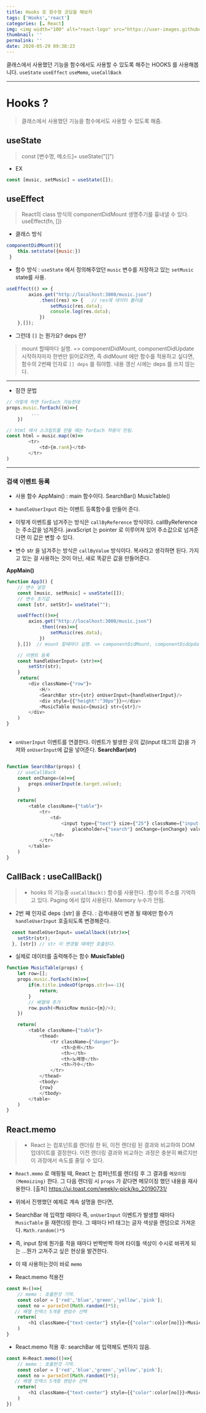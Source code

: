 ```yaml
---
title: Hooks 로 함수형 코딩을 해보자
tags: ['Hooks','react']
categories: [☁️ React]
img: <img width="100" alt="react-logo" src="https://user-images.githubusercontent.com/28856435/83209013-2c5fe280-a192-11ea-947e-18055da3d97e.png">
thumbnail: ''
permalink: ''
date: 2020-05-29 09:38:23
---
```


클래스에서 사용했던 기능을 함수에서도 사용할 수 있도록 해주는 HOOKS 를 사용해봅니다.
`useState` `useEffect` `useMemo`, `useCallBack`
<!-- excerpt -->
<!-- toc -->

---

# Hooks ?
> 클래스에서 사용했던 기능을 함수에서도 사용할 수 있도록 해줌.

## useState
>  const [변수명, 메소드]= useState("[]")

* EX
```javascript
const [music, setMusic] = useState([]);
```

## useEffect

>React의 class  방식의 componentDidMount 생명주기를 흉내낼 수 있다.
useEffect(fn, [])

* 클래스 방식
```javascript
componentDidMount(){
    this.setstate({music:})
 }
```
* 함수 방식 : `useState` 에서 정의해주었던 `music` 변수를 저장하고 있는 `setMusic` state를 사용.
```javascript
useEffect(() => {
        axios.get("http://localhost:3000/music.json")
            .then((res) => {   // res에 데이터 불러옴
                setMusic(res.data);
                console.log(res.data);
            })
    },[]);

```

* 그런데 `[]` 는 뭔가요? deps 란?
>mount 할때마다 실행. => componentDidMount, componentDidUpdate
시작하자마자 한번만 읽어로려면, 즉 didMount 에만 함수를 적용하고 싶다면,
함수의 2번째 인자로 `[] deps` 를 줘야함.
내용 갱신 시에는 deps 를 쓰지 않는다.

---

* 잠깐 문법
```javascript
// 이렇게 하면 forEach 가능한데
props.music.forEach((m)=>{
         ...   
    })

// html 에서 스크립트를 만들 때는 forEach 적용이 안됨.
const html = music.map((m)=>
        <tr>
            <td>{m.rank}</td>
        </tr>
)
```


---

### 검색 이벤트 등록

* 사용 함수
 AppMain() : main 함수이다.
 SearchBar()
 MusicTable()

* `handleUserInput` 라는 이벤트 등록함수를 만들어 준다.
* 이렇게 이벤트를 넘겨주는 방식은 `callByReference` 방식이다.
callByReference 는 주소값을 넘겨준다. javaScript 는 pointer 로 이루어져 있어 주소값으로 넘겨준다면 이 값은 변할 수 있다.
* 변수 str 을 넘겨주는 방식은 `callByValue` 방식이다.
복사라고 생각하면 된다. 가지고 있는 걸 사용하는 것이 아닌, 새로 똑같은 값을 만들어준다.

__AppMain()__
```javascript
function App3() {
	// 변수 설정
    const [music, setMusic] = useState([]);
    // 변수 초기값
    const [str, setStr]= useState("");

    useEffect(()=>{
        axios.get("http://localhost:3000/music.json")
            .then((res)=>{
                setMusic(res.data);
            })
    },[])  // mount 할때마다 실행. => componentDidMount, componentDidUpdate

    // 이벤트 등록
    const handleUserInput= (str)=>{
        setStr(str);
    }
     return(
        <div className={"row"}>
            <H/>
            <SearchBar str={str} onUserInput={handleUserInput}/>
            <div style={{"height":"30px"}}></div>
            <MusicTable music={music} str={str}/>
        </div>
    )
}
    
```

* `onUserInput` 이벤트를 연결한다. 이벤트가 발생한 곳의 값(input 태그의 값)을 가져와 `onUserInput`에 값을 넣어준다.
__SearchBar(str)__
```javascript

function SearchBar(props) {
    // useCallBack
    const onChange=(e)=>{
        props.onUserInput(e.target.value);
    }

    return(
        <table className={"table"}>
            <tr>
                <td>
                    <input type={"text"} size={"25"} className={"input-sm"}
                        placeholder={"search"} onChange={onChange} value={props.str}/>
                </td>
            </tr>
        </table>
    )
}
```

## CallBack : useCallBack()
> * hooks 의 기능중 `useCallBack()` 함수를 사용한다. :함수의 주소를 기억하고 있다. Paging 에서 많이 사용된다.
Memory 누수가 안됨.
* 2번 째 인자로 deps :[str] 을 준다. : 검색내용이 변경 될 때에만 함수가 `handleUserInput` 호출되도록 변경해준다.
```javascript
  const handleUserInput= useCallback((str)=>{
    setStr(str);
  }, [str]) // str 이 변경될 때에만 호출된다.
```


* 실제로 데이터를 출력해주는 함수
__MusicTable()__
```javascript
function MusicTable(props) {
    let row=[];
    props.music.forEach((m)=>{
        if(m.title.indexOf(props.str)==-1){
            return;
        }
        // 배열에 추가
        row.push(<MusicRow music={m}/>);
    })

    return(
        <table className={"table"}>
            <thead>
                <tr className={"danger"}>
                    <th>순위</th>
                    <th></th>
                    <th>노래명</th>
                    <th>가수</th>
                </tr>
            </thead>
            <tbody>
            {row}
            </tbody>
        </table>
    )
}
```

## React.memo
> * React 는 컴포넌트를 렌더링 한 뒤, 이전 렌더링 된 결과와 비교하여 DOM 업데이트를 결정한다. 이전 렌더링 결과와 비교하는 과정은 충분히 빠르지만 이 과정에서 속도를 줄일 수 있다.
* `React.memo` 로 매핑될 때, React 는 컴퍼넌트를 렌더링 후 그 결과를 `메모이징(Memoizing)` 한다. 그 다음 렌더링 시 `props` 가 같다면 메모이징 했던 내용을 재사용한다.
[출처] https://ui.toast.com/weekly-pick/ko_20190731/

* 위에서 진행했던 예제로 계속 설명을 한다면,
* SearchBar 에  입력할 때마다 즉, `onUserInput` 이벤트가 발생할 때마다  `MusicTable` 을 재렌더링 한다.
그 때마다 H1 태그는 글자 색상을 랜덤으로 가져온다. `Math.random()*5`
* 즉, input 창에 뭔가를 적을 때마다 반짝반짝 하며 타이틀 색상이 수시로 바뀌게 되는 ...뭔가 고쳐주고 싶은 현상을 발견한다.
* 이 때 사용하는것이 바로 `memo`

* React.memo 적용전
```javascript
const H=()=>{
    // memo : 호출한것 기억.
    const color = ['red','blue','green','yellow','pink'];
    const no = parseInt(Math.random()*5);
   // 배열 인덱스 5개중 랜덤수 선택
    return(
        <h1 className={"text-center"} style={{"color":color[no]}}>Music Top 50</h1>
    )
}
```
* React.memo 적용 후: searchBar 에 입력해도 변하지 않음.
```javascript
const H=React.memo(()=>{
    // memo : 호출한것 기억.
    const color = ['red','blue','green','yellow','pink'];
    const no = parseInt(Math.random()*5);
   // 배열 인덱스 5개중 랜덤수 선택
    return(
        <h1 className={"text-center"} style={{"color":color[no]}}>Music Top 50</h1>
    )
})
```